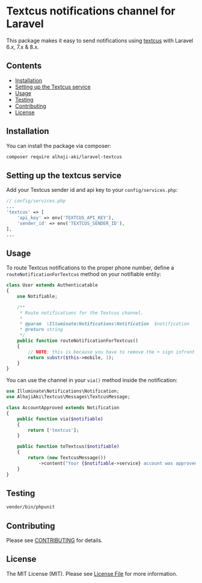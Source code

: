# Textcus notifications channel for Laravel

This package makes it easy to send notifications using [textcus](https://www.textcus.com/) with Laravel 6.x, 7.x & 8.x.

## Contents

-   [Installation](#installation)
-   [Setting up the Textcus service](#setting-up-the-textcus-service)
-   [Usage](#usage)
-   [Testing](#testing)
-   [Contributing](#contributing)
-   [License](#license)

## Installation

You can install the package via composer:

```bash
composer require alhaji-aki/laravel-textcus
```

## Setting up the textcus service

Add your Textcus sender id and api key to your `config/services.php`:

```php
// config/services.php
...
'textcus' => [
    'api_key' => env('TEXTCUS_API_KEY'),
    'sender_id' => env('TEXTCUS_SENDER_ID'),
],
...
```

## Usage

To route Textcus notifications to the proper phone number, define a `routeNotificationForTextcus` method on your notifiable entity:

```php
class User extends Authenticatable
{
    use Notifiable;

    /**
     * Route notifications for the Textcus channel.
     *
     * @param  \Illuminate\Notifications\Notification  $notification
     * @return string
     */
    public function routeNotificationForTextcus()
    {
        // NOTE: this is because you have to remove the + sign infront of the number in international formt
        return substr($this->mobile, 1);
    }
}
```

You can use the channel in your `via()` method inside the notification:

```php
use Illuminate\Notifications\Notification;
use AlhajiAki\Textcus\Messages\TextcusMessage;

class AccountApproved extends Notification
{
    public function via($notifiable)
    {
        return ['textcus'];
    }

    public function toTextcus($notifiable)
    {
        return (new TextcusMessage())
            ->content("Your {$notifiable->service} account was approved!");
    }
}
```

## Testing

```bash
vendor/bin/phpunit
```

## Contributing

Please see [CONTRIBUTING](CONTRIBUTING.md) for details.

## License

The MIT License (MIT). Please see [License File](LICENSE.md) for more information.
